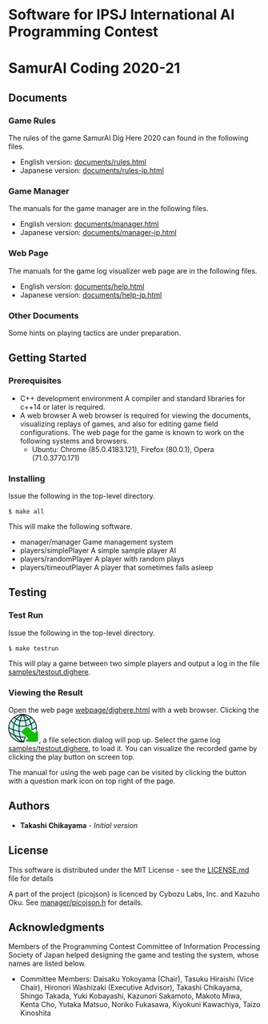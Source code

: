 # Software for IPSJ International AI Programming Contest
#   SamurAI Coding 2020-21

## Documents
### Game Rules
The rules of the game SamurAI Dig Here 2020 can found in the following files.

* English version: [documents/rules.html](documents/rules.html)
* Japanese version: [documents/rules-jp.html](documents/rules-jp.html)
### Game Manager
The manuals for the game manager are in the following files.

* English version: [documents/manager.html](documents/manager.html)
* Japanese version: [documents/manager-jp.html](documents/manager-jp.html)
### Web Page
The manuals for the game log visualizer web page are in the following files.

* English version: [documents/help.html](documents/help.html)
* Japanese version: [documents/help-jp.html](documents/help-jp.html)
### Other Documents
Some hints on playing tactics are under preparation.

## Getting Started
### Prerequisites
* C++ development environment
A compiler and standard libraries for c++14 or later is required.
* A web browser
A web browser is required for viewing the documents,
visualizing replays of games,
and also for editing game field configurations.
The web page for the game is known to work
on the following systems and browsers.
	* Ubuntu: Chrome (85.0.4183.121), Firefox (80.0.1), Opera (71.0.3770.171)

### Installing

Issue the following in the top-level directory.

```
$ make all
```

This will make the following software.

* manager/manager
   Game management system
* players/simplePlayer
   A simple sample player AI
* players/randomPlayer
   A player with random plays
* players/timeoutPlayer
   A player that sometimes falls asleep

## Testing

### Test Run
Issue the following in the top-level directory.

```
$ make testrun
```

This will play a game between two simple players and output a log in the file [samples/testout.dighere](samples/testout.dighere).

### Viewing the Result

Open the web page [webpage/dighere.html](webpage/dighere.html) with a
web browser.  Clicking the ![Image](icons/import.png "import button"),
a file selection dialog will pop up.  Select the game log
[samples/testout.dighere](samples/testout.dighere), to load it.  You
can visualize the recorded game by clicking the play button on screen
top.

The manual for using the web page can be visited by clicking the
button with a question mark icon on top right of the page.

## Authors

* **Takashi Chikayama** - *Initial version*

## License

This software is distributed under the MIT License - see the [LICENSE.md](LICENSE.md) file for details

A part of the project (picojson) is licenced by Cybozu Labs, Inc. and Kazuho Oku.
See [manager/picojson.h](manager/picojson.h) for details.

## Acknowledgments

Members of the Programming Contest Committee of Information Processing Society of Japan helped designing the game and testing the system, whose names are listed below.

* Committee Members: 
Daisaku Yokoyama (Chair), Tasuku Hiraishi (Vice Chair), Hironori Washizaki (Executive Advisor), Takashi Chikayama, Shingo Takada, Yuki Kobayashi, Kazunori Sakamoto, Makoto Miwa, Kenta Cho, Yutaka Matsuo, Noriko Fukasawa, Kiyokuni Kawachiya, Taizo Kinoshita
